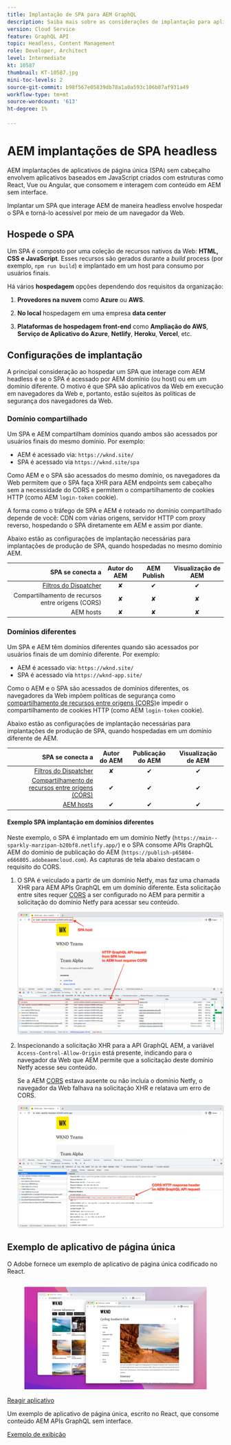 ```yaml
---
title: Implantação de SPA para AEM GraphQL
description: Saiba mais sobre as considerações de implantação para aplicativos de página única (SPA) AEM implantações headless.
version: Cloud Service
feature: GraphQL API
topic: Headless, Content Management
role: Developer, Architect
level: Intermediate
kt: 10587
thumbnail: KT-10587.jpg
mini-toc-levels: 2
source-git-commit: b98f567e05839db78a1a0a593c106b87af931a49
workflow-type: tm+mt
source-wordcount: '613'
ht-degree: 1%

---
```



# AEM implantações de SPA headless


AEM implantações de aplicativos de página única (SPA) sem cabeçalho envolvem aplicativos baseados em JavaScript criados com estruturas como React, Vue ou Angular, que consomem e interagem com conteúdo em AEM sem interface.

Implantar um SPA que interage AEM de maneira headless envolve hospedar o SPA e torná-lo acessível por meio de um navegador da Web.

## Hospede o SPA

Um SPA é composto por uma coleção de recursos nativos da Web: **HTML, CSS e JavaScript**. Esses recursos são gerados durante a _build_ process (por exemplo, `npm run build`) e implantado em um host para consumo por usuários finais.

Há vários **hospedagem** opções dependendo dos requisitos da organização:

1. **Provedores na nuvem** como **Azure** ou **AWS**.

2. **No local** hospedagem em uma empresa **data center**

3. **Plataformas de hospedagem front-end** como **Ampliação do AWS**, **Serviço de Aplicativo do Azure**, **Netlify**, **Heroku**, **Vercel**, etc.

## Configurações de implantação

A principal consideração ao hospedar um SPA que interage com AEM headless é se o SPA é acessado por AEM domínio (ou host) ou em um domínio diferente.  O motivo é que SPA são aplicativos da Web em execução em navegadores da Web e, portanto, estão sujeitos às políticas de segurança dos navegadores da Web.

### Domínio compartilhado

Um SPA e AEM compartilham domínios quando ambos são acessados por usuários finais do mesmo domínio. Por exemplo:

+ AEM é acessado via: `https://wknd.site/`
+ SPA é acessado via `https://wknd.site/spa`

Como AEM e o SPA são acessados do mesmo domínio, os navegadores da Web permitem que o SPA faça XHR para AEM endpoints sem cabeçalho sem a necessidade do CORS e permitem o compartilhamento de cookies HTTP (como AEM `login-token` cookie).

A forma como o tráfego de SPA e AEM é roteado no domínio compartilhado depende de você: CDN com várias origens, servidor HTTP com proxy reverso, hospedando o SPA diretamente em AEM e assim por diante.

Abaixo estão as configurações de implantação necessárias para implantações de produção de SPA, quando hospedadas no mesmo domínio AEM.

| SPA se conecta a | Autor do AEM | AEM Publish | Visualização de AEM |
|---------------------------------------------------:|:----------:|:-----------:|:-----------:|
| [Filtros do Dispatcher](./configurations/dispatcher-filters.md) | ✘ | ✔ | ✔ |
| Compartilhamento de recursos entre origens (CORS) | ✘ | ✘ | ✘ |
| AEM hosts | ✘ | ✘ | ✘ |

### Domínios diferentes

Um SPA e AEM têm domínios diferentes quando são acessados por usuários finais de um domínio diferente. Por exemplo:

+ AEM é acessado via: `https://wknd.site/`
+ SPA é acessado via `https://wknd-app.site/`

Como o AEM e o SPA são acessados de domínios diferentes, os navegadores da Web impõem políticas de segurança como [compartilhamento de recursos entre origens (CORS)](./configurations/cors.md)e impedir o compartilhamento de cookies HTTP (como AEM `login-token` cookie).

Abaixo estão as configurações de implantação necessárias para implantações de produção de SPA, quando hospedadas em um domínio diferente de AEM.

| SPA se conecta a | Autor do AEM | Publicação do AEM | Visualização de AEM |
|---------------------------------------------------:|:----------:|:-----------:|:-----------:|
| [Filtros do Dispatcher](./configurations/dispatcher-filters.md) | ✘ | ✔ | ✔ |
| [Compartilhamento de recursos entre origens (CORS)](./configurations/cors.md) | ✔ | ✔ | ✔ |
| [AEM hosts](./configurations/aem-hosts.md) | ✔ | ✔ | ✔ |

#### Exemplo SPA implantação em domínios diferentes

Neste exemplo, o SPA é implantado em um domínio Netfy (`https://main--sparkly-marzipan-b20bf8.netlify.app/`) e o SPA consome APIs GraphQL AEM do domínio de publicação do AEM (`https://publish-p65804-e666805.adobeaemcloud.com`). As capturas de tela abaixo destacam o requisito do CORS.

1. O SPA é veiculado a partir de um domínio Netfy, mas faz uma chamada XHR para AEM APIs GraphQL em um domínio diferente. Esta solicitação entre sites requer [CORS](./configurations/cors.md) a ser configurado no AEM para permitir a solicitação do domínio Netfy para acessar seu conteúdo.

   ![Solicitação de SPA servida de hosts SPA e AEM ](assets/spa/cors-requirement.png)

2. Inspecionando a solicitação XHR para a API GraphQL AEM, a variável `Access-Control-Allow-Origin` está presente, indicando para o navegador da Web que AEM permite que a solicitação deste domínio Netfy acesse seu conteúdo.

   Se a AEM [CORS](./configurations/cors.md) estava ausente ou não incluía o domínio Netfy, o navegador da Web falhava na solicitação XHR e relatava um erro de CORS.

   ![Cabeçalho de resposta do CORS AEM API GraphQL](assets/spa/cors-response-headers.png)

## Exemplo de aplicativo de página única

O Adobe fornece um exemplo de aplicativo de página única codificado no React.

<div class="columns is-multiline">
<!-- React app -->
<div class="column is-half-tablet is-half-desktop is-one-third-widescreen" aria-label="React app" tabindex="0">
   <div class="card">
       <div class="card-image">
           <figure class="image is-16by9">
               <a href="../example-apps/react-app.md" title="Reagir aplicativo" tabindex="-1">
                   <img class="is-bordered-r-small" src="../example-apps/assets/react-app/react-app-card.png" alt="Reagir aplicativo">
               </a>
           </figure>
       </div>
       <div class="card-content is-padded-small">
           <div class="content">
               <p class="headline is-size-6 has-text-weight-bold"><a href="../example-apps/react-app.md" title="Reagir aplicativo">Reagir aplicativo</a></p>
               <p class="is-size-6">Um exemplo de aplicativo de página única, escrito no React, que consome conteúdo AEM APIs GraphQL sem interface.</p>
               <a href="../example-apps/react-app.md" class="spectrum-Button spectrum-Button--outline spectrum-Button--primary spectrum-Button--sizeM">
                   <span class="spectrum-Button-label has-no-wrap has-text-weight-bold">Exemplo de exibição</span>
               </a>
           </div>
       </div>
   </div>
</div>
</div>
